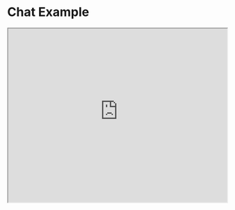 # Chat Example

<iframe src="https://chat-engine-examples.surge.sh/javascript/facebook-login.html" width="100%" height="400px"></iframe>

<script src="//gist-it.appspot.com/github/pubnub/chat-engine-examples/blob/master/javascript/facebook-login.html?footer=0"></script>
